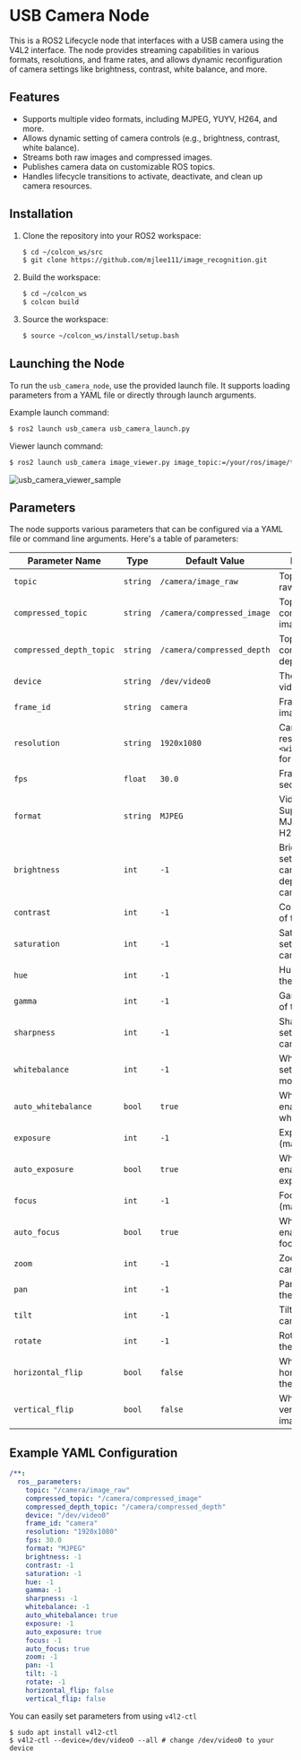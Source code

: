 # USB Camera Node

This is a ROS2 Lifecycle node that interfaces with a USB camera using the V4L2 interface. The node provides streaming capabilities in various formats, resolutions, and frame rates, and allows dynamic reconfiguration of camera settings like brightness, contrast, white balance, and more. 

## Features

- Supports multiple video formats, including MJPEG, YUYV, H264, and more.
- Allows dynamic setting of camera controls (e.g., brightness, contrast, white balance).
- Streams both raw images and compressed images.
- Publishes camera data on customizable ROS topics.
- Handles lifecycle transitions to activate, deactivate, and clean up camera resources.

## Installation

1. Clone the repository into your ROS2 workspace:
   ```bash
   $ cd ~/colcon_ws/src
   $ git clone https://github.com/mjlee111/image_recognition.git
   ```

2. Build the workspace:
   ```bash
   $ cd ~/colcon_ws
   $ colcon build
   ```

3. Source the workspace:
   ```bash
   $ source ~/colcon_ws/install/setup.bash
   ```

## Launching the Node

To run the `usb_camera_node`, use the provided launch file. It supports loading parameters from a YAML file or directly through launch arguments.

Example launch command:
```bash
$ ros2 launch usb_camera usb_camera_launch.py
```

Viewer launch command:
```bash
$ ros2 launch usb_camera image_viewer.py image_topic:=/your/ros/image/topic
```

![usb_camera_viewer_sample](../docs/usb_camera/usb_camera_sample.jpg)

## Parameters

The node supports various parameters that can be configured via a YAML file or command line arguments. Here's a table of parameters:

| Parameter Name       | Type     | Default Value       | Description                                                                 |
|----------------------|----------|---------------------|-----------------------------------------------------------------------------|
| `topic`              | `string` | `/camera/image_raw`  | Topic to publish raw images.                                                |
| `compressed_topic`   | `string` | `/camera/compressed_image` | Topic to publish compressed images.                                         |
| `compressed_depth_topic` | `string` | `/camera/compressed_depth` | Topic to publish compressed depth images.                                    |
| `device`             | `string` | `/dev/video0`        | The path to the video device.                                               |
| `frame_id`           | `string` | `camera`            | Frame ID for the images.                                                    |
| `resolution`         | `string` | `1920x1080`         | Camera resolution in `<width>x<height>` format.                             |
| `fps`                | `float`  | `30.0`              | Frames per second.                                                          |
| `format`             | `string` | `MJPEG`             | Video format. Supported: MJPEG, YUYV, H264, etc.                            |
| `brightness`         | `int`    | `-1`                | Brightness setting of the camera (range depends on camera).                 |
| `contrast`           | `int`    | `-1`                | Contrast setting of the camera.                                             |
| `saturation`         | `int`    | `-1`                | Saturation setting of the camera.                                           |
| `hue`                | `int`    | `-1`                | Hue setting of the camera.                                                  |
| `gamma`              | `int`    | `-1`                | Gamma setting of the camera.                                                |
| `sharpness`          | `int`    | `-1`                | Sharpness setting of the camera.                                            |
| `whitebalance`       | `int`    | `-1`                | White balance setting (manual mode).                                        |
| `auto_whitebalance`  | `bool`   | `true`              | Whether to enable automatic white balance.                                  |
| `exposure`           | `int`    | `-1`                | Exposure setting (manual mode).                                             |
| `auto_exposure`      | `bool`   | `true`              | Whether to enable automatic exposure.                                       |
| `focus`              | `int`    | `-1`                | Focus setting (manual mode).                                                |
| `auto_focus`         | `bool`   | `true`              | Whether to enable automatic focus.                                          |
| `zoom`               | `int`    | `-1`                | Zoom level of the camera.                                                   |
| `pan`                | `int`    | `-1`                | Pan setting of the camera.                                                  |
| `tilt`               | `int`    | `-1`                | Tilt setting of the camera.                                                 |
| `rotate`             | `int`    | `-1`                | Rotation angle of the image.                                                |
| `horizontal_flip`    | `bool`   | `false`             | Whether to horizontally flip the image.                                     |
| `vertical_flip`      | `bool`   | `false`             | Whether to vertically flip the image.                                       |

## Example YAML Configuration

```yaml
/**:
  ros__parameters:
    topic: "/camera/image_raw"
    compressed_topic: "/camera/compressed_image"
    compressed_depth_topic: "/camera/compressed_depth"
    device: "/dev/video0"
    frame_id: "camera"
    resolution: "1920x1080"
    fps: 30.0
    format: "MJPEG"
    brightness: -1
    contrast: -1
    saturation: -1
    hue: -1
    gamma: -1
    sharpness: -1
    whitebalance: -1
    auto_whitebalance: true
    exposure: -1
    auto_exposure: true
    focus: -1
    auto_focus: true
    zoom: -1
    pan: -1
    tilt: -1
    rotate: -1
    horizontal_flip: false
    vertical_flip: false
```
You can easily set parameters from using `v4l2-ctl`
```shell
$ sudo apt install v4l2-ctl
$ v4l2-ctl --device=/dev/video0 --all # change /dev/video0 to your device
```
